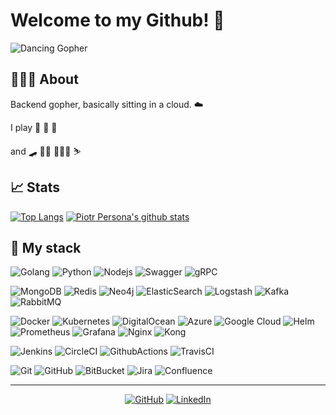 # Welcome to my Github! 🎉

![Dancing Gopher](https://camo.githubusercontent.com/01ee857f12b45ddd41369434b2954ba463c5b29e/687474703a2f2f7374617469632e76656c76657463616368652e6f72672f70616765732f323031382f30362f31332f70617274792d676f706865722f70617274792d676f706865722e676966)

## 💁🏼‍♂️ About

Backend gopher, basically sitting in a cloud. ☁️

I play 🎸 🎹 🥁

and 🛹 🏄‍♂️ 🏋🏻‍♂️ ⛷


## 📈 Stats

[![Top Langs](https://github-readme-stats.vercel.app/api/top-langs/?username=piotrpersona&hide=javascript&layout=compact)](https://github.com/anuraghazra/github-readme-stats)
[![Piotr Persona's github stats](https://github-readme-stats.vercel.app/api?username=piotrpersona)](https://github.com/anuraghazra/github-readme-stats)

## 🔧 My stack

![Golang](https://img.shields.io/badge/-Go-black?style=flat-square&logo=go)
![Python](https://img.shields.io/badge/-Python-black?style=flat-square&logo=python)
![Nodejs](https://img.shields.io/badge/-Nodejs-black?style=flat-square&logo=node.js)
![Swagger](https://img.shields.io/badge/-Swagger-black?style=flat-square&logo=swagger)
![gRPC](https://img.shields.io/badge/-gRPC-black?style=flat-square&logo=grpc)

![MongoDB](https://img.shields.io/badge/-MongoDB-black?style=flat-square&logo=mongodb)
![Redis](https://img.shields.io/badge/-Redis-black?style=flat-square&logo=redis)
![Neo4j](https://img.shields.io/badge/-Neo4j-black?style=flat-square&logo=neo4j)
![ElasticSearch](https://img.shields.io/badge/-ElasticSearch-black?style=flat-square&logo=elasticsearch)
![Logstash](https://img.shields.io/badge/-Logstash-black?style=flat-square&logo=logstash)
![Kafka](https://img.shields.io/badge/-Kafka-black?style=flat-square&logo=apache-kafka)
![RabbitMQ](https://img.shields.io/badge/-RabbitMQ-black?style=flat-square&logo=rabbitmq)

![Docker](https://img.shields.io/badge/-Docker-black?style=flat-square&logo=docker)
![Kubernetes](https://img.shields.io/badge/-k8s-black?style=flat-square&logo=kubernetes)
![DigitalOcean](https://img.shields.io/badge/-DigitalOcean-black?style=flat-square&logo=digitalocean)
![Azure](https://img.shields.io/badge/-Azure-black?style=flat-square&logo=microsoft-azure)
![Google Cloud](https://img.shields.io/badge/Google%20Cloud-black?style=flat-square&logo=google-cloud)
![Helm](https://img.shields.io/badge/-Helm-black?style=flat-square&logo=helm)
![Prometheus](https://img.shields.io/badge/-Prometheus-black?style=flat-square&logo=Prometheus)
![Grafana](https://img.shields.io/badge/-Grafana-black?style=flat-square&logo=grafana)
![Nginx](https://img.shields.io/badge/-Nginx-black?style=flat-square&logo=nginx)
![Kong](https://img.shields.io/badge/-Kong-black?style=flat-square&logo=kong)


![Jenkins](https://img.shields.io/badge/-Jenkins-black?style=flat-square&logo=jenkins)
![CircleCI](https://img.shields.io/badge/-CircleCI-black?style=flat-square&logo=circleci)
![GithubActions](https://img.shields.io/badge/-GithubActions-black?style=flat-square&logo=github-actions)
![TravisCI](https://img.shields.io/badge/-TravisCI-black?style=flat-square&logo=travis)

![Git](https://img.shields.io/badge/-Git-black?style=flat-square&logo=git)
![GitHub](https://img.shields.io/badge/-GitHub-181717?style=flat-square&logo=github)
![BitBucket](https://img.shields.io/badge/-BitBucket-black?style=flat-square&logo=bitbucket)
![Jira](https://img.shields.io/badge/-Jira-black?style=flat-square&logo=jira)
![Confluence](https://img.shields.io/badge/-Confluence-black?style=flat-square&logo=confluence)

---
<p align="center">
	<a href="https://github.com/terrytangyuan"><img src="https://img.shields.io/github/followers/piotrpersona.svg?label=GitHub&style=social" alt="GitHub"></a>
	<a href="https://www.linkedin.com/in/piotr-persona-105a90147/"><img src="https://img.shields.io/badge/LinkedIn--_.svg?style=social&logo=linkedin" alt="LinkedIn"></a>
</p>

